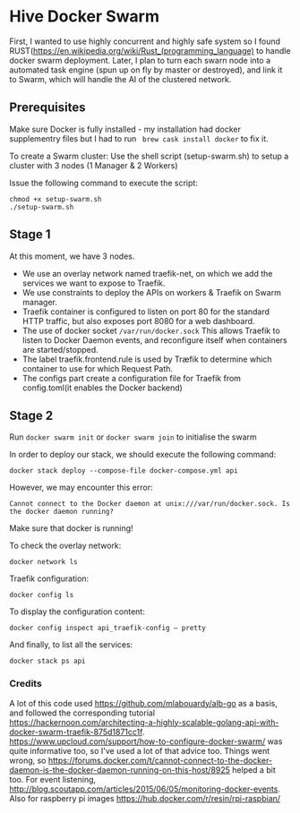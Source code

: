 # Hive Docker Swarm
First, I wanted to use highly concurrent and highly safe system so I found RUST(https://en.wikipedia.org/wiki/Rust_(programming_language) to handle docker swarm deployment. Later, I plan to turn each swarn node into a automated task engine (spun up on fly  by master or destroyed), and link it to Swarm, which will handle the AI of the clustered network.

## Prerequisites
Make sure Docker is fully installed - my installation had docker supplementry files but I had to run ``` brew cask install docker``` to fix it.

To create a Swarm cluster: 
Use the shell script (setup-swarm.sh) to setup a cluster with 3 nodes (1 Manager & 2 Workers)

Issue the following command to execute the script:
```
chmod +x setup-swarm.sh
./setup-swarm.sh
```

## Stage 1
At this moment, we have 3 nodes. 

* We use an overlay network named traefik-net, on which we add the services we want to expose to Traefik.
* We use constraints to deploy the APIs on workers & Traefik on Swarm manager.
* Traefik container is configured to listen on port 80 for the standard HTTP traffic, but also exposes port 8080 for a web dashboard.
* The use of docker socket ```/var/run/docker.sock``` This allows Traefik to listen to Docker Daemon events, and reconfigure itself when containers are started/stopped.
* The label traefik.frontend.rule is used by Træfik to determine which container to use for which Request Path.
* The configs part create a configuration file for Traefik from config.toml(it enables the Docker backend)

## Stage 2

Run ```docker swarm init``` or ```docker swarm join``` to initialise the swarm

In order to deploy our stack, we should execute the following command:
```
docker stack deploy --compose-file docker-compose.yml api
```

However, we may encounter this error: 
```
Cannot connect to the Docker daemon at unix:///var/run/docker.sock. Is the docker daemon running?
```
Make sure that docker is running!  


To check the overlay network:
```
docker network ls
```

Traefik configuration:
```
docker config ls
```

To display the configuration content:
```
docker config inspect api_traefik-config — pretty
```

And finally, to list all the services:
```
docker stack ps api
```

### Credits
A lot of this code used https://github.com/mlabouardy/alb-go as a basis, and followed the corresponding tutorial https://hackernoon.com/architecting-a-highly-scalable-golang-api-with-docker-swarm-traefik-875d1871cc1f.
https://www.upcloud.com/support/how-to-configure-docker-swarm/ was quite informative too, so I've used a lot of that advice too.
Things went wrong, so https://forums.docker.com/t/cannot-connect-to-the-docker-daemon-is-the-docker-daemon-running-on-this-host/8925 helped a bit too. For event listening, http://blog.scoutapp.com/articles/2015/06/05/monitoring-docker-events. Also for raspberry pi images https://hub.docker.com/r/resin/rpi-raspbian/
